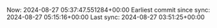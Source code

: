 Now: 2024-08-27 05:37:47.551284+00:00 Earliest commit since sync: 2024-08-27 05:15:16+00:00 Last sync: 2024-08-27 03:51:25+00:00
